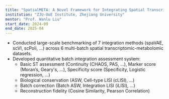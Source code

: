 ```yaml
---
title: "SpatialMETA: A Novel Framework for Integrating Spatial Transcriptomics and Metabolomics Data"
institution: "ZJU-UoE Institute, Zhejiang University"
mentor: "Prof. Wanlu Liu"
start_date: 2024-09
end_date: 2025-04
---
```


- Conducted large-scale benchmarking of 7 integration methods (spaVAE, scVI, scPoli, …) across 6 multi-batch spatial transcriptomic-metabolomic datasets.  
- Developed quantitative batch integration assessment system:  
  - Basic ST assessment (Continuity (CHAOS, PAS, …), Marker score (Moran’s, Geary's, …), Specificity score (Specificity, Logistic regression, …)  
  - Biological conservation (ASW, Cell-type LISI (cLISI), …)  
  - Batch correction (Batch ASW, Integration LISI (iLISI), …)  
  - Reconstruction fidelity (Cosine Similarity, Pearson Correlation)
